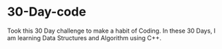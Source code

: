 # 30-Day-code

Took this 30 Day challenge to make a habit of Coding.
In these 30 Days, I am learning Data Structures and Algorithm using C++. 
